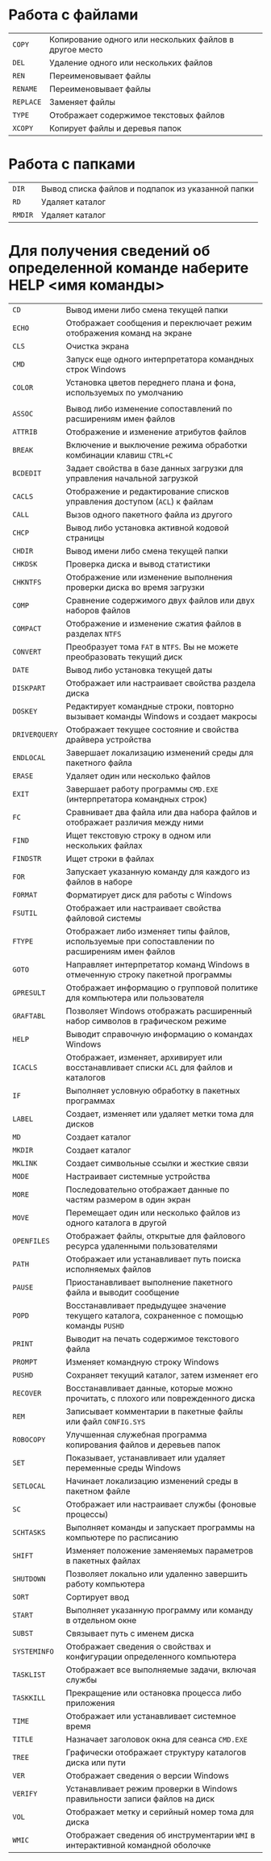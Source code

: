 # Работа с файлами

|           |                                                         |
|-----------|---------------------------------------------------------|
| `COPY`    | Копирование одного или нескольких файлов в другое место |
| `DEL`     | Удаление одного или нескольких файлов                   |
| `REN`     | Переименовывает файлы                                   |
| `RENAME`  | Переименовывает файлы                                   |
| `REPLACE` | Заменяет файлы                                          |
| `TYPE`    | Отображает содержимое текстовых файлов                  |
| `XCOPY`   | Копирует файлы и деревья папок                          |


# Работа с папками
|         |                                                   |
|---------|---------------------------------------------------|
| `DIR`   | Вывод списка файлов и подпапок из указанной папки |
| `RD`    | Удаляет каталог                                   |
| `RMDIR` | Удаляет каталог                                   |


# Для получения сведений об определенной команде наберите HELP <имя команды>
|               |                                                                                                 |
|---------------|-------------------------------------------------------------------------------------------------|
| `CD`          | Вывод имени либо смена текущей папки                                                            |
| `ECHO`        | Отображает сообщения и переключает режим отображения команд на экране                           |
| `CLS`         | Очистка экрана                                                                                  |
| `CMD`         | Запуск еще одного интерпретатора командных строк Windows                                        |
| `COLOR`       | Установка цветов переднего плана и фона, используемых по умолчанию                              |
|               |                                                                                                 |
| `ASSOC`       | Вывод либо изменение сопоставлений по расширениям имен файлов                                   |
| `ATTRIB`      | Отображение и изменение атрибутов файлов                                                        |
| `BREAK`       | Включение и выключение режима обработки комбинации клавиш `CTRL+C`                              |
| `BCDEDIT`     | Задает свойства в базе данных загрузки для управления начальной загрузкой                       |
| `CACLS`       | Отображение и редактирование списков управления доступом (`ACL`) к файлам                       |
| `CALL`        | Вызов одного пакетного файла из другого                                                         |
| `CHCP`        | Вывод либо установка активной кодовой страницы                                                  |
| `CHDIR`       | Вывод имени либо смена текущей папки                                                            |
| `CHKDSK`      | Проверка диска и вывод статистики                                                               |
| `CHKNTFS`     | Отображение или изменение выполнения проверки диска во время загрузки                           |
| `COMP`        | Сравнение содержимого двух файлов или двух наборов файлов                                       |
| `COMPACT`     | Отображение и изменение сжатия файлов в разделах `NTFS`                                         |
| `CONVERT`     | Преобразует тома `FAT` в `NTFS`. Вы не можете преобразовать текущий диск                        |
| `DATE`        | Вывод либо установка текущей даты                                                               |
| `DISKPART`    | Отображает или настраивает свойства раздела диска                                               |
| `DOSKEY`      | Редактирует командные строки, повторно вызывает команды Windows и создает макросы               |
| `DRIVERQUERY` | Отображает текущее состояние и свойства драйвера устройства                                     |
| `ENDLOCAL`    | Завершает локализацию изменений среды для пакетного файла                                       |
| `ERASE`       | Удаляет один или несколько файлов                                                               |
| `EXIT`        | Завершает работу программы `CMD.EXE` (интерпретатора командных строк)                           |
| `FC`          | Сравнивает два файла или два набора файлов и отображает различия между ними                     |
| `FIND`        | Ищет текстовую строку в одном или нескольких файлах                                             |
| `FINDSTR`     | Ищет строки в файлах                                                                            |
| `FOR`         | Запускает указанную команду для каждого из файлов в наборе                                      |
| `FORMAT`      | Форматирует диск для работы с Windows                                                           |
| `FSUTIL`      | Отображает или настраивает свойства файловой системы                                            |
| `FTYPE`       | Отображает либо изменяет типы файлов, используемые при сопоставлении по расширениям имен файлов |
| `GOTO`        | Направляет интерпретатор команд Windows в отмеченную строку пакетной программы                  |
| `GPRESULT`    | Отображает информацию о групповой политике для компьютера или пользователя                      |
| `GRAFTABL`    | Позволяет Windows отображать расширенный набор символов в графическом режиме                    |
| `HELP`        | Выводит справочную информацию о командах Windows                                                |
| `ICACLS`      | Отображает, изменяет, архивирует или восстанавливает списки `ACL` для файлов и каталогов        |
| `IF`          | Выполняет условную обработку в пакетных программах                                              |
| `LABEL`       | Создает, изменяет или удаляет метки тома для дисков                                             |
| `MD`          | Создает каталог                                                                                 |
| `MKDIR`       | Создает каталог                                                                                 |
| `MKLINK`      | Создает символьные ссылки и жесткие связи                                                       |
| `MODE`        | Настраивает системные устройства                                                                |
| `MORE`        | Последовательно отображает данные по частям размером в один экран                               |
| `MOVE`        | Перемещает один или несколько файлов из одного каталога в другой                                |
| `OPENFILES`   | Отображает файлы, открытые для файлового ресурса удаленными пользователями                      |
| `PATH`        | Отображает или устанавливает путь поиска исполняемых файлов                                     |
| `PAUSE`       | Приостанавливает выполнение пакетного файла и выводит сообщение                                 |
| `POPD`        | Восстанавливает предыдущее значение текущего каталога, сохраненное с помощью команды `PUSHD`    |
| `PRINT`       | Выводит на печать содержимое текстового файла                                                   |
| `PROMPT`      | Изменяет командную строку Windows                                                               |
| `PUSHD`       | Сохраняет текущий каталог, затем изменяет его                                                   |
| `RECOVER`     | Восстанавливает данные, которые можно прочитать, с плохого или поврежденного диска              |
| `REM`         | Записывает комментарии в пакетные файлы или файл `CONFIG.SYS`                                   |
| `ROBOCOPY`    | Улучшенная служебная программа копирования файлов и деревьев папок                              |
| `SET`         | Показывает, устанавливает или удаляет переменные среды Windows                                  |
| `SETLOCAL`    | Начинает локализацию изменений среды в пакетном файле                                           |
| `SC`          | Отображает или настраивает службы (фоновые процессы)                                            |
| `SCHTASKS`    | Выполняет команды и запускает программы на компьютере по расписанию                             |
| `SHIFT`       | Изменяет положение заменяемых параметров в пакетных файлах                                      |
| `SHUTDOWN`    | Позволяет локально или удаленно завершить работу компьютера                                     |
| `SORT`        | Сортирует ввод                                                                                  |
| `START`       | Выполняет указанную программу или команду в отдельном окне                                      |
| `SUBST`       | Связывает путь с именем диска                                                                   |
| `SYSTEMINFO`  | Отображает сведения о свойствах и конфигурации определенного компьютера                         |
| `TASKLIST`    | Отображает все выполняемые задачи, включая службы                                               |
| `TASKKILL`    | Прекращение или остановка процесса либо приложения                                              |
| `TIME`        | Отображает или устанавливает системное время                                                    |
| `TITLE`       | Назначает заголовок окна для сеанса `CMD.EXE`                                                   |
| `TREE`        | Графически отображает структуру каталогов диска или пути                                        |
| `VER`         | Отображает сведения о версии Windows                                                            |
| `VERIFY`      | Устанавливает режим проверки в Windows правильности записи файлов на диск                       |
| `VOL`         | Отображает метку и серийный номер тома для диска                                                |
| `WMIC`        | Отображает сведения об инструментарии `WMI` в интерактивной командной оболочке                  |
